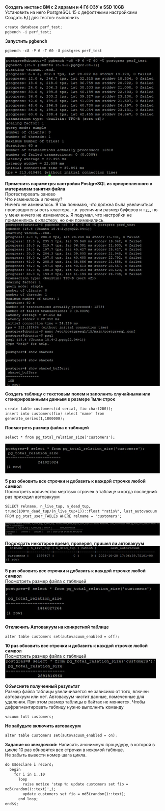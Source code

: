 **Создать инстанс ВМ с 2 ядрами и 4 Гб ОЗУ и SSD 10GB**<br>
Установить на него PostgreSQL 15 с дефолтными настройками<br>
Создать БД для тестов: выполнить 
```
create database perf_test;
pgbench -i perf_test;
```

**Запустить pgbench**
```
pgbench -c8 -P 6 -T 60 -U postgres perf_test
```
![](1.jpg)

**Применить параметры настройки PostgreSQL из прикрепленного к материалам занятия файла**<br>
Протестировать заново<br>
Что изменилось и почему?<br>
Ничего не изменилось. Я так понимаю, что должна была увеличиться производительность кластера, т.к. увеличили размер буферов и т.д., но у меня ничего не изменилось. Я подумал, что настройки не применились к кластеру, но они применились.
![](2.jpg)

**Создать таблицу с текстовым полем и заполнить случайными или сгенерированными данным в размере 1млн строк**
```
create table customers(id serial, fio char(200));
insert into customers(fio) select 'name' from generate_series(1,1000000);
```

**Посмотреть размер файла с таблицей**<br>
```
select * from pg_total_relation_size('customers');
```
![](3.jpg)

**5 раз обновить все строчки и добавить к каждой строчке любой символ**<br>
Посмотреть количество мертвых строчек в таблице и когда последний раз приходил автовакуум
```
SELECT relname, n_live_tup, n_dead_tup, trunc(100*n_dead_tup/(n_live_tup+1))::float "ratio%", last_autovacuum FROM pg_stat_user_TABLEs WHERE relname = 'customers';
```
![](4.jpg)

**Подождать некоторое время, проверяя, пришел ли автовакуум**
![](5.jpg)

**5 раз обновить все строчки и добавить к каждой строчке любой символ**<br>
Посмотреть размер файла с таблицей<br>
![](6.jpg)

**Отключить Автовакуум на конкретной таблице**
```
alter table customers set(autovacuum_enabled = off);
```

**10 раз обновить все строчки и добавить к каждой строчке любой символ**<br>
Посмотреть размер файла с таблицей<br>
![](7.jpg)

**Объясните полученный результат**<br>
Размер файла таблицы увеличивается не зависимо от того, влючен автовакуум или нет. Автовакуум чистит данные, помеченные для удаления. При этом размер таблицы в байтах не меняется. Чтобы дефрагментировать таблицу нужно выполнить команду 
```
vacuum full customers;
```

**Не забудьте включить автовакуум**<br>
```
alter table customers set(autovacuum_enabled = on);
```

**Задание со звездочкой:**
Написать анонимную процедуру, в которой в цикле 10 раз обновятся все строчки в искомой таблице.<br>
Не забыть вывести номер шага цикла.
```
do $$declare i record;
  begin
    for i in 1..10
      loop
        raise notice 'step %: update customers set fio = md5(random()::text)',i;
        update customers set fio = md5(random()::text);
      end loop;
end$$;
```
